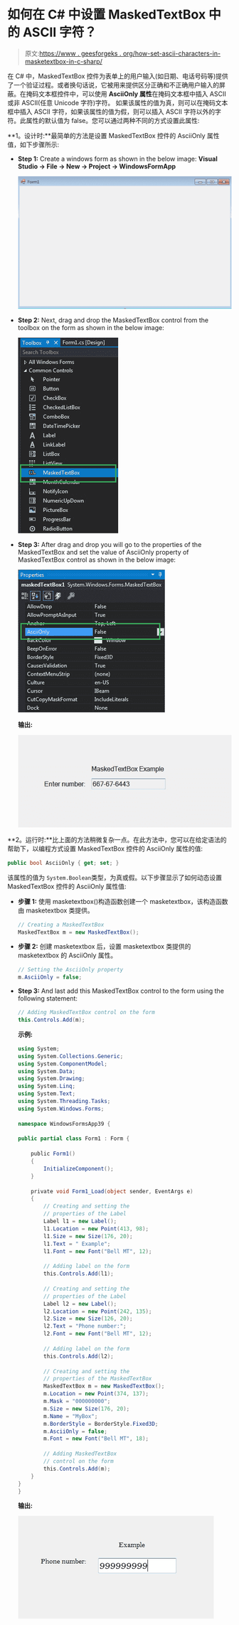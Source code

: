 # 如何在 C# 中设置 MaskedTextBox 中的 ASCII 字符？

> 原文:[https://www . geesforgeks . org/how-set-ascii-characters-in-masketextbox-in-c-sharp/](https://www.geeksforgeeks.org/how-to-set-ascii-characters-in-maskedtextbox-in-c-sharp/)

在 C# 中，MaskedTextBox 控件为表单上的用户输入(如日期、电话号码等)提供了一个验证过程。或者换句话说，它被用来提供区分正确和不正确用户输入的屏蔽。在掩码文本框控件中，可以使用 **AsciiOnly 属性**在掩码文本框中插入 ASCII 或非 ASCII(任意 Unicode 字符)字符。
如果该属性的值为真，则可以在掩码文本框中插入 ASCII 字符，如果该属性的值为假，则可以插入 ASCII 字符以外的字符。此属性的默认值为 false。您可以通过两种不同的方式设置此属性:

**1。设计时:**最简单的方法是设置 MaskedTextBox 控件的 AsciiOnly 属性值，如下步骤所示:

*   **Step 1:** Create a windows form as shown in the below image:
    **Visual Studio -> File -> New -> Project -> WindowsFormApp**

    ![](img/de9202f1f4646167e60ea580d67273d9.png)

*   **Step 2:** Next, drag and drop the MaskedTextBox control from the toolbox on the form as shown in the below image:

    ![](img/696b640abfbffd1882d7239ad47f0669.png)

*   **Step 3:** After drag and drop you will go to the properties of the MaskedTextBox and set the value of AsciiOnly property of MaskedTextBox control as shown in the below image:

    ![](img/81b96ded953449b9319d287b78e8478f.png)

    **输出:**

    ![](img/6637714f7564399dfa1772739f4cdf64.png)

**2。运行时:**比上面的方法稍微复杂一点。在此方法中，您可以在给定语法的帮助下，以编程方式设置 MaskedTextBox 控件的 AsciiOnly 属性的值:

```cs
public bool AsciiOnly { get; set; }
```

该属性的值为 `System.Boolean`类型，为真或假。以下步骤显示了如何动态设置 MaskedTextBox 控件的 AsciiOnly 属性值:

*   **步骤 1:** 使用 masketextbox()构造函数创建一个 masketextbox，该构造函数由 masketextbox 类提供。

    ```cs
    // Creating a MaskedTextBox
    MaskedTextBox m = new MaskedTextBox();

    ```

*   **步骤 2:** 创建 masketextbox 后，设置 masketextbox 类提供的 masketextbox 的 AsciiOnly 属性。

    ```cs
    // Setting the AsciiOnly property
    m.AsciiOnly = false;

    ```

*   **Step 3:** And last add this MaskedTextBox control to the form using the following statement:

    ```cs
    // Adding MaskedTextBox control on the form
    this.Controls.Add(m);

    ```

    **示例:**

    ```cs
    using System;
    using System.Collections.Generic;
    using System.ComponentModel;
    using System.Data;
    using System.Drawing;
    using System.Linq;
    using System.Text;
    using System.Threading.Tasks;
    using System.Windows.Forms;

    namespace WindowsFormsApp39 {

    public partial class Form1 : Form {

        public Form1()
        {
            InitializeComponent();
        }

        private void Form1_Load(object sender, EventArgs e)
        {
            // Creating and setting the 
            // properties of the Label
            Label l1 = new Label();
            l1.Location = new Point(413, 98);
            l1.Size = new Size(176, 20);
            l1.Text = " Example";
            l1.Font = new Font("Bell MT", 12);

            // Adding label on the form
            this.Controls.Add(l1);

            // Creating and setting the 
            // properties of the Label
            Label l2 = new Label();
            l2.Location = new Point(242, 135);
            l2.Size = new Size(126, 20);
            l2.Text = "Phone number:";
            l2.Font = new Font("Bell MT", 12);

            // Adding label on the form
            this.Controls.Add(l2);

            // Creating and setting the 
            // properties of the MaskedTextBox
            MaskedTextBox m = new MaskedTextBox();
            m.Location = new Point(374, 137);
            m.Mask = "000000000";
            m.Size = new Size(176, 20);
            m.Name = "MyBox";
            m.BorderStyle = BorderStyle.Fixed3D;
            m.AsciiOnly = false;
            m.Font = new Font("Bell MT", 18);

            // Adding MaskedTextBox 
            // control on the form
            this.Controls.Add(m);
        }
    }
    }
    ```

    **输出:**

    ![](img/fdf73269ab0bda654adccc71cba790b3.png)